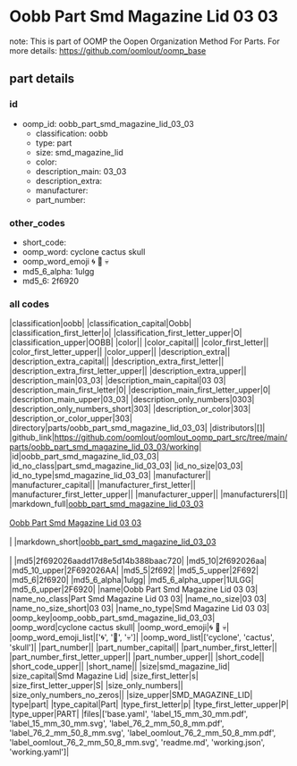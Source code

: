 # Oobb Part Smd Magazine Lid 03 03  

note: This is part of OOMP the Oopen Organization Method For Parts. For more details: https://github.com/oomlout/oomp_base

##  part details





### id
* oomp_id: oobb_part_smd_magazine_lid_03_03
  * classification: oobb
  * type: part
  * size: smd_magazine_lid
  * color: 
  * description_main: 03_03
  * description_extra: 
  * manufacturer: 
  * part_number: 

### other_codes
* short_code: 
* oomp_word: cyclone cactus skull
* oomp_word_emoji :cyclone: :cactus: :skull:
* md5_6_alpha: 1ulgg
* md5_6: 2f6920

### all codes 
|classification|oobb|
|classification_capital|Oobb|
|classification_first_letter|o|
|classification_first_letter_upper|O|
|classification_upper|OOBB|
|color||
|color_capital||
|color_first_letter||
|color_first_letter_upper||
|color_upper||
|description_extra||
|description_extra_capital||
|description_extra_first_letter||
|description_extra_first_letter_upper||
|description_extra_upper||
|description_main|03_03|
|description_main_capital|03 03|
|description_main_first_letter|0|
|description_main_first_letter_upper|0|
|description_main_upper|03_03|
|description_only_numbers|0303|
|description_only_numbers_short|303|
|description_or_color|303|
|description_or_color_upper|303|
|directory|parts/oobb_part_smd_magazine_lid_03_03|
|distributors|[]|
|github_link|https://github.com/oomlout/oomlout_oomp_part_src/tree/main/parts/oobb_part_smd_magazine_lid_03_03/working|
|id|oobb_part_smd_magazine_lid_03_03|
|id_no_class|part_smd_magazine_lid_03_03|
|id_no_size|03_03|
|id_no_type|smd_magazine_lid_03_03|
|manufacturer||
|manufacturer_capital||
|manufacturer_first_letter||
|manufacturer_first_letter_upper||
|manufacturer_upper||
|manufacturers|[]|
|markdown_full|[oobb_part_smd_magazine_lid_03_03](https://github.com/oomlout/oomlout_oomp_part_src/tree/main/parts/oobb_part_smd_magazine_lid_03_03/working)<br>[](https://github.com/oomlout/oomlout_oomp_part_src/tree/main/parts/oobb_part_smd_magazine_lid_03_03/working)<br>[Oobb Part Smd Magazine Lid 03 03](https://github.com/oomlout/oomlout_oomp_part_src/tree/main/parts/oobb_part_smd_magazine_lid_03_03/working)<br><br>|
|markdown_short|[oobb_part_smd_magazine_lid_03_03](https://github.com/oomlout/oomlout_oomp_part_src/tree/main/parts/oobb_part_smd_magazine_lid_03_03/working)<br><br>|
|md5|2f692026aadd17d8e5d14b388baac720|
|md5_10|2f692026aa|
|md5_10_upper|2F692026AA|
|md5_5|2f692|
|md5_5_upper|2F692|
|md5_6|2f6920|
|md5_6_alpha|1ulgg|
|md5_6_alpha_upper|1ULGG|
|md5_6_upper|2F6920|
|name|Oobb Part Smd Magazine Lid 03 03|
|name_no_class|Part Smd Magazine Lid 03 03|
|name_no_size|03 03|
|name_no_size_short|03 03|
|name_no_type|Smd Magazine Lid 03 03|
|oomp_key|oomp_oobb_part_smd_magazine_lid_03_03|
|oomp_word|cyclone cactus skull|
|oomp_word_emoji|:cyclone: :cactus: :skull:|
|oomp_word_emoji_list|[':cyclone:', ':cactus:', ':skull:']|
|oomp_word_list|['cyclone', 'cactus', 'skull']|
|part_number||
|part_number_capital||
|part_number_first_letter||
|part_number_first_letter_upper||
|part_number_upper||
|short_code||
|short_code_upper||
|short_name||
|size|smd_magazine_lid|
|size_capital|Smd Magazine Lid|
|size_first_letter|s|
|size_first_letter_upper|S|
|size_only_numbers||
|size_only_numbers_no_zeros||
|size_upper|SMD_MAGAZINE_LID|
|type|part|
|type_capital|Part|
|type_first_letter|p|
|type_first_letter_upper|P|
|type_upper|PART|
|files|['base.yaml', 'label_15_mm_30_mm.pdf', 'label_15_mm_30_mm.svg', 'label_76_2_mm_50_8_mm.pdf', 'label_76_2_mm_50_8_mm.svg', 'label_oomlout_76_2_mm_50_8_mm.pdf', 'label_oomlout_76_2_mm_50_8_mm.svg', 'readme.md', 'working.json', 'working.yaml']|
